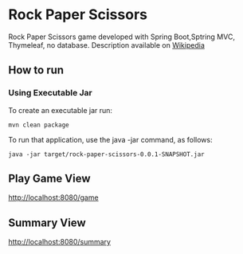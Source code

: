 # Rock Paper Scissors
Rock Paper Scissors game developed with Spring Boot,Sptring MVC, Thymeleaf, no database.
Description available on [Wikipedia](https://en.wikipedia.org/wiki/Rock_paper_scissors)

## How to run

### Using Executable Jar

To create an executable jar run:

>
	mvn clean package
	
To run that application, use the java -jar command, as follows:

>
	java -jar target/rock-paper-scissors-0.0.1-SNAPSHOT.jar
	
## Play Game View
	
[http://localhost:8080/game](http://localhost:8080/game)

## Summary View
	
[http://localhost:8080/summary](http://localhost:8080/summary)
